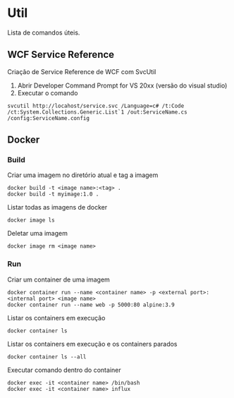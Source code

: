 # Util
Lista de comandos úteis.

## WCF Service Reference
Criação de Service Reference de WCF com SvcUtil
1. Abrir Developer Command Prompt for VS 20xx (versão do visual studio)
2. Executar o comando
```
svcutil http://locahost/service.svc /Language=c# /t:Code /ct:System.Collections.Generic.List`1 /out:ServiceName.cs /config:ServiceName.config 
```
## Docker

### Build

Criar uma imagem no diretório atual e tag a imagem
```
docker build -t <image name>:<tag> .
docker build -t myimage:1.0 .
```

Listar todas as imagens de docker
```
docker image ls
```

Deletar uma imagem
```
docker image rm <image name>
```
### Run

Criar um container de uma imagem
```
docker container run --name <container name> -p <external port>:<internal port> <image name>
docker container run --name web -p 5000:80 alpine:3.9
```

Listar os containers em execução
```
docker container ls
```
Listar os containers em execução e os containers parados
```
docker container ls --all
```

Executar comando dentro do container
```
docker exec -it <container name> /bin/bash
docker exec -it <container name> influx
```
